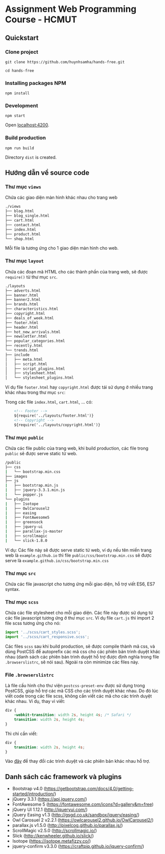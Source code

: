 # Assignment Web Programming Course - HCMUT

## Quickstart

### Clone project
```
git clone https://github.com/huynhsamha/hands-free.git

cd hands-free
```

### Installing packages NPM
```
npm install
```

### Development
```
npm start
```

Open [localhost:4200](http://localhost:4200).


### Build production
```
npm run build
```
Directory `dist` is created.



## Hướng dẫn về source code

### Thư mục `views`
Chứa các giao diện màn hình khác nhau cho trang web

```bash
./views
├── blog.html
├── blog_single.html
├── cart.html
├── contact.html
├── index.html
├── product.html
└── shop.html
```
Mỗi file là tương ứng cho 1 giao diện màn hình cho web.



### Thư mục `layout`
Chứa các đoạn mã HTML cho các thành phần của trang web, sẽ được `require()` từ thư mục `src`.

```bash
./layouts
├── adverts.html
├── banner.html
├── banner2.html
├── brands.html
├── characteristics.html
├── copyright.html
├── deals_of_week.html
├── footer.html
├── header.html
├── hot_new_arrivals.html
├── newsletter.html
├── popular_categories.html
├── recently.html
└── trends.html
├── include
│   ├── meta.html
│   ├── script.html
│   ├── script_plugins.html
│   ├── stylesheet.html
│   └── stylesheet_plugins.html
```
Ví dụ file `footer.html` hay `copyright.html` được tái sử dụng ở nhiều trang khác nhau trong thư mục `src`:

Trong các file `index.html`, `cart.html`, ... có:
```html
    <!-- Footer -->
    ${require('../layouts/footer.html')}
    <!-- Copyright -->
    ${require('../layouts/copyright.html')}
```



### Thư mục `public`
Chứa các file public của trang web, khi build production, các file trong `public` sẽ được serve static từ web.

```bash
/public
├── css
|   └── bootstrap.min.css
├── images
├── js
|   ├── bootstrap.min.js
|   ├── jquery-3.3.1.min.js
|   └── popper.js
└── plugins
|   ├── Isotope
|   ├── OwlCarousel2
|   ├── easing
|   ├── FontAwesome5
|   ├── greensock
|   ├── jquery-ui
|   ├── parallax-js-master
|   ├── scrollmagic
|   └── slick-1.8.0
```

Ví dụ: Các file này sẽ được serve static từ web, ví dụ nếu tên miền trang web là `example.github.io` thì file `public/css/bootstrap.min.css` sẽ được serve là `example.github.io/css/bootstrap.min.css`



### Thư mục `src`
Chứa các file javascript cho tương ứng mỗi giao diện, hỗ trợ viết ES6, ES7 syntax.


### Thư mục `scss`
Chứa các file stylesheet cho mỗi giao diện. Các file này được sử dụng từ các file javascript tương ứng ở thư mục `src`. Ví dụ file `cart.js` thì import 2 file scss tương ứng cho nó:

```js
import '../scss/cart_styles.scss';
import '../scss/cart_responsive.scss';
```


Các files `scss` sau khi build production, sẽ được compile thành mã css, và dùng PostCSS để autoprefix các mã css cho các phiên bản trình duyệt khác nhau (danh sách các phiên bản trình duyệt hỗ trợ được định nghĩa trong file `.browserslistrc`, sẽ nói sau). Ngoài ra còn minimize các files này.


### File `.browserslistrc`
Là file cấu hình cho thư viện `postcss-preset-env` được sử dụng trong PostCSS, giúp hỗ trợ các mã CSS cho các trình duyệt khác nhau. Do đó lúc viết code trong các file scss, không cần viết các mã cho các trình duyệt khác nhau. Ví dụ, thay vì viết:
```css
div {
    -webkit-transition: width 2s, height 4s; /* Safari */
    transition: width 2s, height 4s;
}
```

Thì chỉ cần viết:
```css
div {
    transition: width 2s, height 4s;
}
```

Vào [đây](https://browserl.ist/?q=last+2+versions%2C+%3E+0.1%25%2C+ie+%3E%3D+6%2C+Firefox+ESR) để thay đổi các trình duyệt và các phiên bản khác nhau hỗ trợ.



## Danh sách các framework và plugins

+ Bootstrap v4.0 (https://getbootstrap.com/docs/4.0/getting-started/introduction/)
+ jQuery 3.3.1 (https://api.jquery.com/)
+ FontAwesome 5 (https://fontawesome.com/icons?d=gallery&m=free)
+ jQuery UI 1.12.1 (http://jqueryui.com/)
+ jQuery Easing v1.3 (http://gsgd.co.uk/sandbox/jquery/easing/)
+ Owl Carosuel 2 v2.2.1 (https://owlcarousel2.github.io/OwlCarousel2/)
+ parallax.js v1.5.0 (http://pixelcog.github.io/parallax.js/)
+ ScrollMagic v2.5.0 (http://scrollmagic.io/)
+ Slick (http://kenwheeler.github.io/slick/)
+ Isotope (https://isotope.metafizzy.co/)
+ jquery-confirm v3.3.0 (https://craftpip.github.io/jquery-confirm/)
